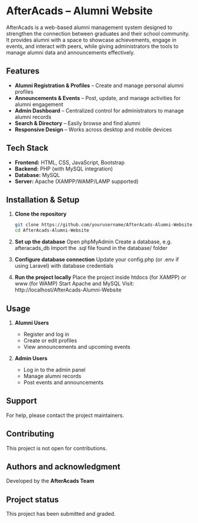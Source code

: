 # AfterAcads – Alumni Website
AfterAcads is a web-based alumni management system designed to strengthen the connection between graduates and their school community. It provides alumni with a space to showcase achievements, engage in events, and interact with peers, while giving administrators the tools to manage alumni data and announcements effectively.

## Features
- **Alumni Registration & Profiles** – Create and manage personal alumni profiles  
- **Announcements & Events** – Post, update, and manage activities for alumni engagement  
- **Admin Dashboard** – Centralized control for administrators to manage alumni records  
- **Search & Directory** – Easily browse and find alumni  
- **Responsive Design** – Works across desktop and mobile devices  

## Tech Stack
- **Frontend:** HTML, CSS, JavaScript, Bootstrap  
- **Backend:** PHP (with MySQL integration)  
- **Database:** MySQL  
- **Server:** Apache (XAMPP/WAMP/LAMP supported)  

## Installation & Setup

1. **Clone the repository**
   ```bash
   git clone https://github.com/yourusername/AfterAcads-Alumni-Website.git
   cd AfterAcads-Alumni-Website

2. **Set up the database**
   Open phpMyAdmin
   Create a database, e.g. afteracads_db
   Import the .sql file found in the database/ folder

3. **Configure database connection**
   Update your config.php (or .env if using Laravel) with database credentials

4. **Run the project locally**
   Place the project inside htdocs (for XAMPP) or www (for WAMP)
   Start Apache and MySQL
   Visit: http://localhost/AfterAcads-Alumni-Website

## Usage
1. **Alumni Users**
   - Register and log in
   - Create or edit profiles
   - View announcements and upcoming events
     
2. **Admin Users**
   - Log in to the admin panel
   - Manage alumni records
   - Post events and announcements

## Support
For help, please contact the project maintainers.  

## Contributing
This project is not open for contributions.

## Authors and acknowledgment
Developed by the **AfterAcads Team**  

## Project status
This project has been submitted and graded.


